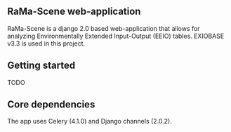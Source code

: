 **RaMa-Scene web-application**
---
RaMa-Scene is a django 2.0 based web-application that allows for analyzing Environmentally Extended Input-Output (EEIO) tables. EXIOBASE v3.3 is used in this project. 

**Getting started**
---
TODO

**Core dependencies**
---
The app uses Celery (4.1.0) and Django channels (2.0.2).
